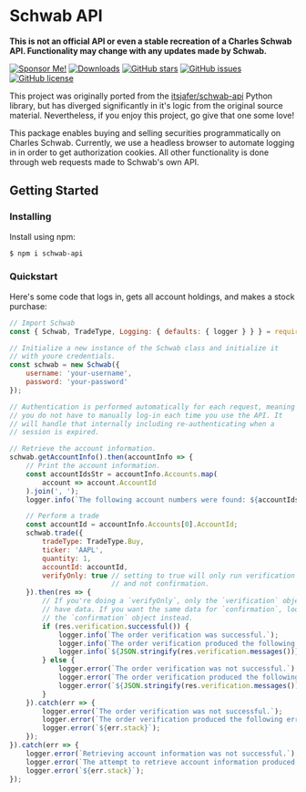 # Schwab API

**This is not an official API or even a stable recreation of a Charles Schwab API. Functionality may change with any updates made by Schwab.**

[![Sponsor Me!](https://img.shields.io/badge/%F0%9F%92%B8-Sponsor%20Me!-blue)](https://github.com/sponsors/nathan-fiscaletti)
[![Downloads](https://img.shields.io/npm/dw/schwab-api)](https://www.npmjs.com/package/schwab-api)
[![GitHub stars](https://img.shields.io/github/stars/nathan-fiscaletti/schwab-api-js)](https://github.com/nathan-fiscaletti/schwab-api-js/stargazers)
[![GitHub issues](https://img.shields.io/github/issues/nathan-fiscaletti/schwab-api-js)](https://github.com/nathan-fiscaletti/schwab-api-js/issues)
[![GitHub license](https://img.shields.io/github/license/nathan-fiscaletti/schwab-api-js)](https://github.com/nathan-fiscaletti/schwab-api-js/blob/master/LICENSE)

This project was originally ported from the [itsjafer/schwab-api](https://github.com/itsjafer/schwab-api) Python library, but has diverged significantly in it's logic from the original source material. Nevertheless, if you enjoy this project, go give that one some love!

This package enables buying and selling securities programmatically on Charles Schwab. Currently, we use a headless browser to automate logging in in order to get authorization cookies. All other functionality is done through web requests made to Schwab's own API.

## Getting Started

### Installing

Install using npm:

```sh
$ npm i schwab-api
```

### Quickstart

Here's some code that logs in, gets all account holdings, and makes a stock purchase:

```js
// Import Schwab
const { Schwab, TradeType, Logging: { defaults: { logger } } } = require(`./`);

// Initialize a new instance of the Schwab class and initialize it
// with youre credentials.
const schwab = new Schwab({
    username: 'your-username',
    password: 'your-password'
});

// Authentication is performed automatically for each request, meaning
// you do not have to manually log-in each time you use the API. It
// will handle that internally including re-authenticating when a
// session is expired.

// Retrieve the account information.
schwab.getAccountInfo().then(accountInfo => {
    // Print the account information.
    const accountIdsStr = accountInfo.Accounts.map(
        account => account.AccountId
    ).join(', ');
    logger.info(`The following account numbers were found: ${accountIdsStr}`);

    // Perform a trade
    const accountId = accountInfo.Accounts[0].AccountId;
    schwab.trade({
        tradeType: TradeType.Buy,
        ticker: 'AAPL',
        quantity: 1,
        accountId: accountId,
        verifyOnly: true // setting to true will only run verification
                         // and not confirmation.
    }).then(res => {
        // If you're doing a `verifyOnly`, only the `verification` object will
        // have data. If you want the same data for `confirmation`, look at
        // the `confirmation` object instead.
        if (res.verification.successful()) {
            logger.info(`The order verification was successful.`);
            logger.info(`The order verification produced the following messages:`);
            logger.info(`${JSON.stringify(res.verification.messages())}`);    
        } else {
            logger.error(`The order verification was not successful.`);
            logger.error(`The order verification produced the following messages:`);
            logger.error(`${JSON.stringify(res.verification.messages())}`);    
        }
    }).catch(err => {
        logger.error(`The order verification was not successful.`);
        logger.error(`The order verification produced the following error:`);
        logger.error(`${err.stack}`);
    });
}).catch(err => {
    logger.error(`Retrieving account information was not successful.`);
    logger.error(`The attempt to retrieve account information produced the following error:`);
    logger.error(`${err.stack}`);
});
```

